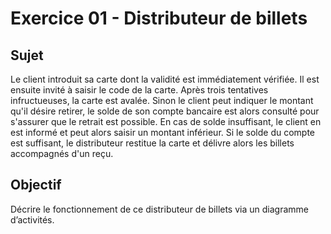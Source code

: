 # Exercice 01 - Distributeur de billets

## Sujet

Le client introduit sa carte dont la validité est immédiatement vérifiée. Il est ensuite invité à saisir le code de la carte. Après trois tentatives infructueuses, la carte est avalée. Sinon le client peut indiquer le montant qu'il désire retirer, le solde de son compte bancaire est alors consulté pour s'assurer que le retrait est possible. En cas de solde insuffisant, le client en est informé et peut alors saisir un montant inférieur. Si le solde du compte est suffisant, le distributeur restitue la carte et délivre alors les billets accompagnés d'un reçu.

## Objectif

Décrire le fonctionnement de ce distributeur de billets via un diagramme d’activités.
